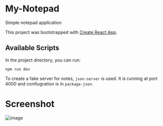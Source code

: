 # My-Notepad
Simple notepad application

This project was bootstrapped with [Create React App](https://github.com/facebook/create-react-app).

## Available Scripts

In the project directory, you can run:

`npm run dev`

To create a fake server for notes, `json-server` is used. 
It is running at port 4000 and confiugration is in `package-json`.

# Screenshot

![image](https://user-images.githubusercontent.com/23650630/147513116-33af8a7f-778c-4297-8c86-c342d8d810d8.png)

